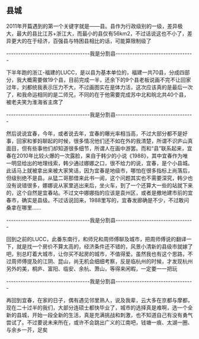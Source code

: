 ## 县城 ##

2011年开篇遇到的第一个关键字就是——县。县作为行政级别的一级，差异极大，最大的县比江苏+浙江大，而最小的县仅有56km2，不过话说这也不小了，差异更大的在于经济，百强县与特困县相比的话，可能算限制级了

-----------------------------------我是分割县---------------------------------

下半年跑的浙江-福建的LUCC，是以县为基本单位的，福建一共70县，分成四部分，我大概需要做19个县，目前完成一半，还余下的9个县老板说画不完不让回家过年，刘都统我表示压力不大，不过画图实在是体力活，这次应该真的是最后一次了，和我命运相同的是二师兄，不同的在于他需要完成苏中北和皖北共40个县，被老夫笑为淮海省主席了

-----------------------------------我是分割县---------------------------------

然后说说宜春，今年，或者说去年，宜春的曝光率相当高，不过大部分都不是好事，回家和爹妈聊起的时候，很多情况他们还不如在外的我清楚，所谓不识庐山真面目，但有些事他们却知道很多细节，所谓人在画中游罢。而和“县”联系起来，宜春在2010年比较火爆的一次露脸，来自于韩少的小说《1988》，其中宜春作为唯一明显给出的地理线索，韩少通过娜娜之口，很不给力的说，宜春，是个小县城。此话马上就被拿出来被大家笑话，因为宜春是地级市，哪怕在很多指标上尚落后，但级别绝不是县。从猛二哥那借来此书一阅，这个问题其实也不需要深究，韩少也没有说错很多，娜娜说从家里逃出来后，坐火车，到了一个还算大一些的站就下来的，这个自然是宜春站。不过文中娜娜指的应该是袁州区，或者是撤地建市前的宜春市，确实是县级。不过话说回来，1988里写的，宜春发廊确是不少，不过敢问桑拿在哪里……

-----------------------------------我是分割县---------------------------------

回到之前的LUCC，此番东南行，和师兄和周师傅聊及城市，把周师傅说的翻译一下，就是找一个房价不算太高的，经济条件还不错的，风景小清新的县级市就嫁了吧，别总盯着大城市，让你买不起房的城市，不值得爱。虽然我也有这个思路，不过周师傅提及的江阴、昆山，尚无机会细细考察，反是临杭州的时候，才发现杭州另外的美，桐庐、富阳、临安、余杭、萧山，等得来闲暇，一定要一一把玩

-----------------------------------我是分割县---------------------------------

再回到宜春，在家的日子，偶有遇见邻里熟人，说及我辈，云大多在京都与摩都，现在二十过半的我们，大部分连硕士都快毕业了，城市的选择真是难啊，选一个全新的县城，开始一段全新的生活，真是充满挑战和刺激，也不知道自己有没有勇气尝试了。不过要说未来所在，或许不会跳出广义的江南吧，钱塘一痕、太湖一圈、与余乡一芥，足矣
